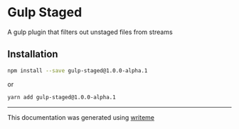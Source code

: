 # Gulp Staged

A gulp plugin that filters out unstaged files from streams

## Installation

```bash
npm install --save gulp-staged@1.0.0-alpha.1
```
or
```bash
yarn add gulp-staged@1.0.0-alpha.1
```

---
This documentation was generated using [writeme](https://www.npmjs.com/package/@pshaw/writeme)
